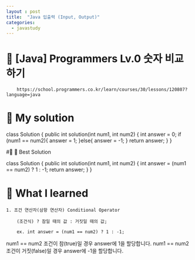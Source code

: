 ```yaml
---
layout : post
title:  "Java 입출력 (Input, Output)"
categories:
  - javastudy
---
```


 # 🌸  [Java] Programmers Lv.0 숫자 비교하기

        https://school.programmers.co.kr/learn/courses/30/lessons/120807?language=java



# 🌸  My solution

class Solution {
    public int solution(int num1, int num2) {
        int answer = 0;
        if (num1 == num2){
            answer = 1;
        }else{
            answer = -1;
        }
        return answer;
    }
}



# 🌸 Best Solution


class Solution {
    public int solution(int num1, int num2) {
        int answer = (num1 == num2) ? 1 : -1;
        return answer;
    }
}



# 🌸  What I learned

    1. 조건 연산자(삼항 연산자) Conditional Operator

        (조건식) ? 참일 때의 값 : 거짓일 때의 값;

        ex. int answer = (num1 == num2) ? 1 : -1; 

num1 == num2 조건이 참(true)일 경우 answer에 1을 할당합니다.
num1 == num2 조건이 거짓(false)일 경우 answer에 -1을 할당합니다.






